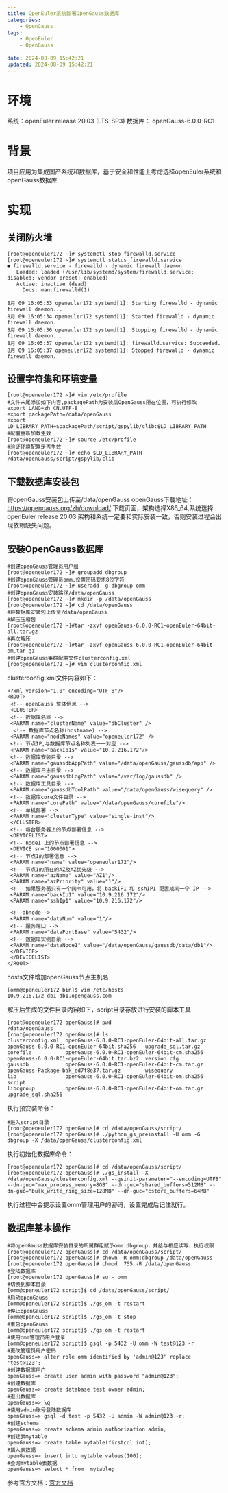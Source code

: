 ```yaml
---
title: OpenEuler系统部署OpenGauss数据库
categories:
	- OpenGauss
tags: 
	- OpenEuler
	- OpenGauss
	
date: 2024-08-09 15:42:21	
updated: 2024-08-09 15:42:21
---
```

<!-- toc -->
# <span id="inline-blue">环境</span>
系统：openEuler release 20.03 (LTS-SP3)
数据库： openGauss-6.0.0-RC1
# <span id="inline-blue">背景</span>
项目应用为集成国产系统和数据库，基于安全和性能上考虑选择openEuler系统和openGauss数据库
# <span id="inline-blue">实现</span>

## <span id="inline-blue">关闭防火墙</span>
```shell
[root@openeuler172 ~]# systemctl stop firewalld.service
[root@openeuler172 ~]# systemctl status firewalld.service
● firewalld.service - firewalld - dynamic firewall daemon
   Loaded: loaded (/usr/lib/systemd/system/firewalld.service; disabled; vendor preset: enabled)
   Active: inactive (dead)
     Docs: man:firewalld(1)

8月 09 16:05:33 openeuler172 systemd[1]: Starting firewalld - dynamic firewall daemon...
8月 09 16:05:34 openeuler172 systemd[1]: Started firewalld - dynamic firewall daemon.
8月 09 16:05:36 openeuler172 systemd[1]: Stopping firewalld - dynamic firewall daemon...
8月 09 16:05:37 openeuler172 systemd[1]: firewalld.service: Succeeded.
8月 09 16:05:37 openeuler172 systemd[1]: Stopped firewalld - dynamic firewall daemon.
```

## <span id="inline-blue">设置字符集和环境变量</span>
```shell
[root@openeuler172 ~]# vim /etc/profile
#文件末尾添加如下内容,packagePath为安装后OpenGauss所在位置，可执行修改
export LANG=zh_CN.UTF‐8
export packagePath=/data/openGauss
export LD_LIBRARY_PATH=$packagePath/script/gspylib/clib:$LD_LIBRARY_PATH
#配置重新加载生效
[root@openeuler172 ~]# source /etc/profile
#验证环境配置是否生效
[root@openeuler172 ~]# echo $LD_LIBRARY_PATH
/data/openGauss/script/gspylib/clib
```
## <span id="inline-blue">下载数据库安装包</span>
将openGauss安装包上传至/data/openGauss
openGauss下载地址：https://opengauss.org/zh/download/
下载页面，架构选择X86_64,系统选择openEuler release 20.03
架构和系统一定要和实际安装一致，否则安装过程会出现依赖缺失问题。
## <span id="inline-blue">安装OpenGauss数据库</span>
```shell
#创建openGauss管理员用户组
[root@openeuler172 ~]# groupadd dbgroup
#创建openGauss管理员omm,设置密码要求8位字符
[root@openeuler172 ~]# useradd -g dbgroup omm
#创建openGauss安装路径/data/openGauss
[root@openeuler172 ~]# mkdir -p /data/openGauss
[root@openeuler172 ~]# cd /data/openGauss
#将数据库安装包上传至/data/openGauss
#解压压缩包
[root@openeuler172 ~]#tar -zxvf openGauss-6.0.0-RC1-openEuler-64bit-all.tar.gz
#再次解压
[root@openeuler172 ~]#tar -zxvf openGauss-6.0.0-RC1-openEuler-64bit-om.tar.gz
#创建openGauss集群配置文件clusterconfig.xml
[root@openeuler172 ~]# vim clusterconfig.xml
```
clusterconfig.xml文件内容如下：
```shell
<?xml version="1.0" encoding="UTF-8"?>
<ROOT>
 <!-- openGauss 整体信息 -->
 <CLUSTER>
 <!-- 数据库名称 -->
 <PARAM name="clusterName" value="dbCluster" />
  <!-- 数据库节点名称(hostname) -->
 <PARAM name="nodeNames" value="openeuler172" />
 <!-- 节点IP,与数据库节点名称列表一一对应 -->
 <PARAM name="backIp1s" value="10.9.216.172"/>
 <!-- 数据库安装目录 -->
 <PARAM name="gaussdbAppPath" value="/data/openGauss/gaussdb/app" />
 <!-- 数据库日志目录 -->
 <PARAM name="gaussdbLogPath" value="/var/log/gaussdb" />
 <!-- 数据库工具目录 -->
 <PARAM name="gaussdbToolPath" value="/data/openGauss/wisequery" />
 <!-- 数据库core文件目录 -->
 <PARAM name="corePath" value="/data/openGauss/corefile"/>
 <!-- 单机部署 -->
 <PARAM name="clusterType" value="single-inst"/>
 </CLUSTER>
 <!-- 每台服务器上的节点部署信息 -->
 <DEVICELIST>
 <!-- node1 上的节点部署信息 -->
 <DEVICE sn="1000001">
 <!-- 节点1的部署信息 -->
 <PARAM name="name" value="openeuler172"/>
 <!-- 节点1的所在的AZ及AZ优先级 -->
 <PARAM name="azName" value="AZ1"/>
 <PARAM name="azPriority" value="1"/>
 <!-- 如果服务器只有一个网卡可用，将 backIP1 和 sshIP1 配置成同一个 IP -->
 <PARAM name="backIp1" value="10.9.216.172"/>
 <PARAM name="sshIp1" value="10.9.216.172"/>

 <!--dbnode-->
 <PARAM name="dataNum" value="1"/>
 <!-- 服务端口 -->
 <PARAM name="dataPortBase" value="5432"/>
 <!-- 数据库实例目录 -->
 <PARAM name="dataNode1" value="/data/openGauss/gaussdb/data/db1"/>
 </DEVICE>
 </DEVICELIST>
</ROOT>
```
hosts文件增加openGauss节点主机名
```shell
[omm@openeuler172 bin]$ vim /etc/hosts
10.9.216.172 db1 db1.opengauss.com
```

解压后生成的文件目录内容如下，script目录存放进行安装的脚本工具
```shell
[root@openeuler172 openGauss]# pwd
/data/openGauss
[root@openeuler172 openGauss]# ls
clusterconfig.xml  openGauss-6.0.0-RC1-openEuler-64bit-all.tar.gz  openGauss-6.0.0-RC1-openEuler-64bit.sha256   upgrade_sql.tar.gz
corefile           openGauss-6.0.0-RC1-openEuler-64bit-cm.sha256   openGauss-6.0.0-RC1-openEuler-64bit.tar.bz2  version.cfg
gaussdb            openGauss-6.0.0-RC1-openEuler-64bit-cm.tar.gz   openGauss-Package-bak_ed7f8e37.tar.gz        wisequery
lib                openGauss-6.0.0-RC1-openEuler-64bit-om.sha256   script
libcgroup          openGauss-6.0.0-RC1-openEuler-64bit-om.tar.gz   upgrade_sql.sha256
```
执行预安装命令：
```shell
#进入script目录
[root@openeuler172 openGauss]# cd /data/openGauss/script/
[root@openeuler172 openGauss]# ./python_gs_preinstall -U omm -G dbgroup -X /data/openGauss/clusterconfig.xml
```

执行初始化数据库命令：
```shell
[root@openeuler172 openGauss]# cd /data/openGauss/script/ 
[root@openeuler172 openGauss]# ./gs_install -X /data/openGauss/clusterconfig.xml --gsinit-parameter="--encoding=UTF8" --dn-guc="max_process_memory=8GB" --dn-guc="shared_buffers=512MB" --dn-guc="bulk_write_ring_size=128MB" --dn-guc="cstore_buffers=64MB"
```
执行过程中会提示设置omm管理用户的密码，设置完成后记住就行。


## <span id="inline-blue">数据库基本操作</span>
```shell
#将openGauss数据库安装目录的所属群组赋予omm:dbgroup，并给与相应读写、执行权限
[root@openeuler172 openGauss]# cd /data/openGauss/script/
[root@openeuler172 openGauss]# chown -R omm:dbgroup /data/openGauss
[root@openeuler172 openGauss]# chmod  755 -R /data/openGauss
#登陆数据库
[root@openeuler172 openGauss]# su - omm
#切换到脚本目录
[omm@openeuler172 script]$ cd /data/openGauss/script/ 
#启动openGauss
[omm@openeuler172 script]$ ./gs_om -t restart
#停止openGauss
[omm@openeuler172 script]$ ./gs_om -t stop
#重启openGauss
[omm@openeuler172 script]$ ./gs_om -t restart
#使用omm管理员用户登录
[omm@openeuler172 script]$ gsql -p 5432 -U omm -W test@123 -r
#更改管理员用户密码
openGauss=> alter role omm identified by 'admin@123' replace 'test@123';
#创建数据库用户
openGauss=> create user admin with password "admin@123";
#创建数据库
openGauss=> create database test owner admin;
#退出数据库
openGauss=> \q
#使用admin账号登陆数据库
openGauss=> gsql -d test -p 5432 -U admin -W admin@123 -r;
#创建schema
openGauss=> create schema admin authorization admin;
#创建表mytable
openGauss=> create table mytable(firstcol int);
#插入表数据
openGauss=> insert into mytable values(100);
#查询mytable表数据
openGauss=> select * from  mytable;
```
参考官方文档：<a id="download" href="/images/OpenGauss/openEuler-openGauss.pdf"><i class="fa fa-download"></i><span>官方文档</span> </a>


